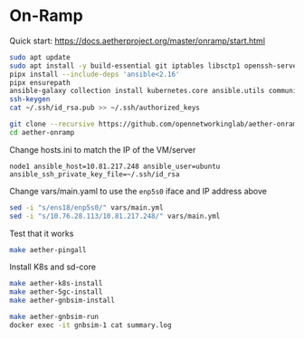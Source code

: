 # On-Ramp

Quick start: https://docs.aetherproject.org/master/onramp/start.html

```bash
sudo apt update
sudo apt install -y build-essential git iptables libsctp1 openssh-server pipx
pipx install --include-deps 'ansible<2.16'
pipx ensurepath
ansible-galaxy collection install kubernetes.core ansible.utils community.docker
ssh-keygen
cat ~/.ssh/id_rsa.pub >> ~/.ssh/authorized_keys
```

```bash
git clone --recursive https://github.com/opennetworkinglab/aether-onramp.git
cd aether-onramp
```

Change hosts.ini to match the IP of the VM/server
```
node1 ansible_host=10.81.217.248 ansible_user=ubuntu ansible_ssh_private_key_file=~/.ssh/id_rsa
```

Change vars/main.yaml to use the `enp5s0` iface and IP address above

```bash
sed -i "s/ens18/enp5s0/" vars/main.yml
sed -i "s/10.76.28.113/10.81.217.248/" vars/main.yml
```


Test that it works
```bash
make aether-pingall
```

Install K8s and sd-core

```bash
make aether-k8s-install
make aether-5gc-install
make aether-gnbsim-install
```

```bash
make aether-gnbsim-run
docker exec -it gnbsim-1 cat summary.log
```
